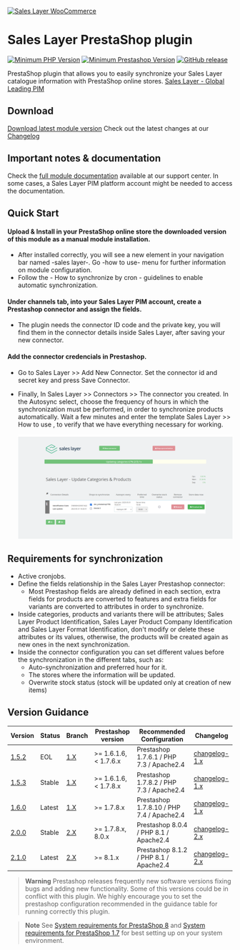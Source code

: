 


<a href="https://support.saleslayer.com"><img src="https://saleslayer.com/assets/images/logo.svg" alt="Sales Layer WooCommerce" width="460"></a>

# Sales Layer PrestaShop plugin

[![Minimum PHP Version](https://img.shields.io/badge/php-%3E%3D%207.3-8892BF.svg?style=flat-square)](https://php.net/) [![Minimum Prestashop Version](https://img.shields.io/badge/Prestashop-%3E%3D%208.0.0-AA92BF.svg?style=flat-square)](https://github.com/PrestaShop/PrestaShop) [![GitHub release](https://img.shields.io/github/v/release/saleslayer/Sales_Layer_Prestashop)](https://github.com/saleslayer/Sales_Layer_Prestashop)

PrestaShop plugin that allows you to easily synchronize your Sales Layer catalogue information with PrestaShop online stores.
[Sales Layer - Global Leading PIM][saleslayer-home]

## Download

[Download latest module version][latest-release-download]
Check out the latest changes at our [Changelog][changelog-md]

## Important notes & documentation
Check the [full module documentation][sc-connector-about] available at our support center.
In some cases, a Sales Layer PIM platform account might be needed to access the documentation.

## Quick Start

#### Upload & Install in your PrestaShop online store the downloaded version of this module as a manual module installation.
* After installed correctly, you will see a new element in your navigation bar named -sales layer-. Go -how to use- menu for further information on module configuration.
* Follow the - How to synchronize by cron - guidelines to enable automatic synchronization.

#### Under channels tab, into your Sales Layer PIM account, create a Prestashop connector and assign the fields.	
* The plugin needs the connector ID code and the private key, you will find them in the connector details inside Sales Layer, after saving your new connector.

#### Add the connector credencials in Prestashop.
* Go to Sales Layer >> Add New Connector. Set the connector id and secret key and press Save Connector.
* Finally, In Sales Layer >> Connectors >> The connector you created. In the Autosync select, choose the frequency of hours in which the synchronization must be performed, in order to synchronize products automatically.
Wait a few minutes and enter the template Sales Layer >> How to use , to verify that we have everything necessary for working.
    
  ![Synchronizing](images/image5.png)
  
## Requirements for synchronization

* Active cronjobs.
* Define the fields relationship in the Sales Layer Prestashop connector:
	* Most Prestashop fields are already defined in each section, extra fields for products are converted to features and extra fields for variants are converted to attributes in order to synchronize.
* Inside categories, products and variants there will be attributes; Sales Layer Product Identification, Sales Layer Product Company Identification and Sales Layer Format Identification, don't modify or delete these attributes or its values, otherwise, the products will be created again as new ones in the next synchronization.
* Inside the connector configuration you can set different values before the synchronization in the different tabs, such as:
	* Auto-synchronization and preferred hour for it.
	* The stores where the information will be updated.
	* Overwrite stock status (stock will be updated only at creation of new items)

 		
## Version Guidance

| Version        | Status | Branch | Prestashop version     | Recommended Configuration                | Changelog                         |
|----------------|--------|--------|------------------------|------------------------------------------|-----------------------------------|
| [1.5.2][1.5.2] | EOL   |[1.X]        | \>= 1.6.1.6, < 1.7.6.x | Prestashop 1.7.6.1 / PHP 7.3 / Apache2.4   | [changelog-1.x][changelog-1.x-md]
| [1.5.3][1.5.3] | Stable | [1.X]      | \>= 1.6.1.6, < 1.7.8.x | Prestashop 1.7.8.2 / PHP 7.3 / Apache2.4   | [changelog-1.x][changelog-1.x-md]
| [1.6.0][1.6.0] | Latest | [1.X]      | \>= 1.7.8.x            | Prestashop 1.7.8.10 / PHP 7.4  / Apache2.4 | [changelog-1.x][changelog-1.x-md] |
| [2.0.0][2.0.0] | Stable | [2.X]        | \>= 1.7.8.x,  8.0.x    | Prestashop 8.0.4 / PHP 8.1  / Apache2.4 | [changelog-2.x][changelog-2.x-md] |
| [2.1.0][2.1.0] | Latest | [2.X]        | \>= 8.1.x             | Prestashop 8.1.2 / PHP 8.1  / Apache2.4 | [changelog-2.x][changelog-2.x-md] |


> **Warning** 
> Prestashop releases frequently new software versions fixing bugs and adding new functionality. Some of this versions could be in conflict with this plugin. We highly encourage you to set the prestashop configuration recommended in the guidance table for running correctly this plugin.

> **Note** 
> See [System requirements for PrestaShop 8][prestashop8-system-requirements] and [System requirements for PrestaShop 1.7][prestashop1.7-system-requirements] for best setting up on your system environment.

[saleslayer-home]: https://www.saleslayer.com
[latest-release-download]: https://github.com/saleslayer/Sales_Layer_Prestashop/releases/latest
[changelog-md]: ./CHANGELOG.md
[sc-connector-about]: https://support.saleslayer.com/prestashop/important-notes-about-connector
[prestashop8-system-requirements]: https://devdocs.prestashop-project.org/8/basics/installation/system-requirements/
[prestashop1.7-system-requirements]: https://devdocs.prestashop-project.org/1.7/basics/installation/system-requirements/
[1.5.2]:https://github.com/saleslayer/Sales_Layer_Prestashop/releases/tag/1.5.2-stable
[1.5.3]:https://github.com/saleslayer/Sales_Layer_Prestashop/releases/tag/1.5.3-stable
[1.6.0]:https://github.com/saleslayer/Sales_Layer_Prestashop/releases/tag/1.6.0-stable
[2.0.0]:https://github.com/saleslayer/Sales_Layer_Prestashop/releases/tag/2.0.05.3-stable
[2.1.0]:https://github.com/saleslayer/Sales_Layer_Prestashop/releases/tag/2.1.0-stable
[1.X]:https://github.com/saleslayer/Sales_Layer_Prestashop/tree/1.x
[2.X]:https://github.com/saleslayer/Sales_Layer_Prestashop/tree/2.x
[changelog-1.x-md]: https://github.com/saleslayer/Sales_Layer_Prestashop/blob/1.x/CHANGELOG.md
[changelog-2.x-md]: https://github.com/saleslayer/Sales_Layer_Prestashop/blob/2.x/CHANGELOG.md